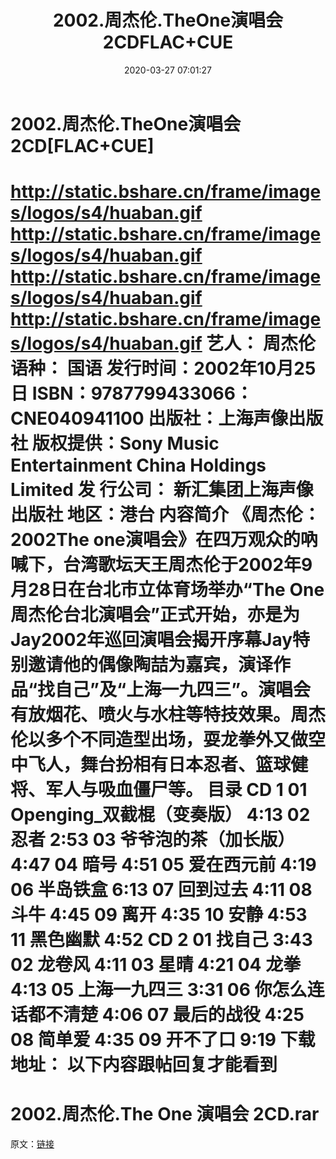 ﻿---
title: 2002.周杰伦.TheOne演唱会2CDFLAC+CUE
date: 2020-03-27 07:01:27
categories: WAV车载音乐、镜像
tags: 华语中文
---
# 2002.周杰伦.TheOne演唱会2CD[FLAC+CUE]

http://static.bshare.cn/frame/images/logos/s4/huaban.gif
http://static.bshare.cn/frame/images/logos/s4/huaban.gif
http://static.bshare.cn/frame/images/logos/s4/huaban.gif
http://static.bshare.cn/frame/images/logos/s4/huaban.gif
艺人： 周杰伦
语种： 国语
发行时间：2002年10月25日
ISBN：9787799433066：
CNE040941100
出版社：上海声像出版社
版权提供：Sony Music Entertainment China Holdings Limited
发
行公司： 新汇集团上海声像出版社
地区：港台
内容简介
《周杰伦：2002The one演唱会》在四万观众的吶喊下，台湾歌坛天王周杰伦于2002年9月28日在台北市立体育场举办“The
One周杰伦台北演唱会”正式开始，亦是为Jay2002年巡回演唱会揭开序幕Jay特别邀请他的偶像陶喆为嘉宾，演译作品“找自己”及“上海一九四三”。演唱会有放烟花、喷火与水柱等特技效果。周杰伦以多个不同造型出场，耍龙拳外又做空中飞人，舞台扮相有日本忍者、篮球健将、军人与吸血僵尸等。
目录
CD 1
01 Openging_双截棍（变奏版） 4:13
02 忍者 2:53
03 爷爷泡的茶（加长版） 4:47
04 暗号 4:51
05 爱在西元前 4:19
06 半岛铁盒 6:13
07 回到过去 4:11
08 斗牛 4:45
09 离开 4:35
10 安静 4:53
11 黑色幽默 4:52
CD 2
01 找自己 3:43
02 龙卷风 4:11
03 星晴 4:21
04 龙拳 4:13
05 上海一九四三 3:31
06 你怎么连话都不清楚 4:06
07 最后的战役 4:25
08 简单爱 4:35
09 开不了口 9:19
下载地址：
以下内容跟帖回复才能看到
==============================
2002.周杰伦.The One 演唱会 2CD.rar
==============================
原文：[链接](https://blog.sina.com.cn/s/blog_1647c7e7601030kta.html)